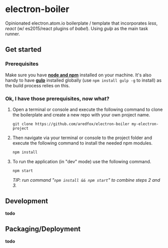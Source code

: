 # electron-boiler
Opinionated electron.atom.io boilerplate / template that incorporates _less_, _react_ (w/ es2015/react plugins of _babel_). Using _gulp_ as the main task runner.

## Get started

### Prerequisites

Make sure you have [**node and npm**](https://nodejs.org/en/download/) installed on your machine. It's also handy to have [**gulp**](http://gulpjs.com/) installed globally (use `npm install gulp -g` to install) as the build process relies on this.

### Ok, I have those prerequisites, now what?

1. Open a terminal or console and execute the following command to clone the boilerplate and create a new repo with your own project name.

   ```
   git clone https://github.com/aredfox/electron-boiler my-electron-project
   ```

2. Then navigate via your terminal or console to the project folder and execute the following command to install the needed npm modules.

   ```
   npm install
   ```
    
3. To run the application (in "dev" mode) use the following command.

    ```
    npm start
    ```

    _TIP: run command "`npm install && npm start`" to combine steps 2 and 3._


## Development

**todo**

## Packaging/Deployment

**todo**